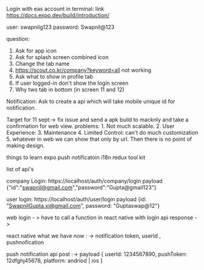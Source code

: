 Login with eas account in terminal:
link https://docs.expo.dev/build/introduction/

user: swapnilg123
password: Swapnil@123

question:

1. Ask for app icon
2. Ask for splash screen combined icon
3. Change the tab name
4. https://scout.co.kr/company?keyword=all not working
5. Ask what to show in profile tab
6. If user logged-in don't show the login screen
7. Why two tab in bottom (in screen 11 and 12)

Notification:
Ask to create a api which will take mobile unique id for notification.

Target for 11 sept:-> fix issue and send a apk build to macknly and take a confirmation for web view.
problems: 1. Not much scalable. 2. User Experience: 3. Maintenance 4. Limited Control: can't do much customization 5. whatever in web we can show that only by url. Then there is no point of making design.

things to learn
expo push notificatoin
i18n
redux tool kit

list of api's

company Login: https://localhost/auth/company/login payload {"id":"swapnil@gmail.com","password":"Gupta@gmail123"}

user login: https://localhost/auth/user/login payload {id: "SwapnilGupta.xi@gmail.com", password: "Guptaswap@12"}

web login - > have to call a function in react native with login api response ->

react native what we have now : -> notification token, userId , pushnofication

push notification api post :-> payload
{
userId: 1234567890,
pushToken: 12dfghj45678,
platform: andriod | ios
}
